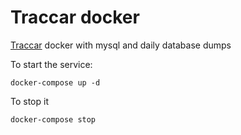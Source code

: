 # Traccar docker

[Traccar](https://github.com/traccar/traccar) docker with mysql and daily database dumps

To start the service:
```
docker-compose up -d
```

To stop it
```
docker-compose stop
```